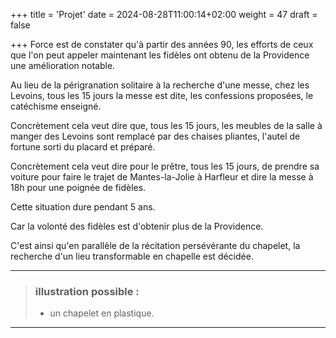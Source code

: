 +++
title = 'Projet'
date = 2024-08-28T11:00:14+02:00
weight = 47
draft = false

+++
Force est de constater qu'à partir des années 90, les efforts de ceux que l'on peut appeler maintenant les fidèles ont obtenu de la Providence une amélioration notable.

Au lieu de la périgranation solitaire à la recherche d'une messe, chez les Levoins, tous les 15 jours la messe est dite, les confessions proposées, le catéchisme enseigné.

Concrètement cela veut dire que, tous les 15 jours, les meubles de la salle à manger des Levoins sont remplacé par des chaises pliantes, l'autel de fortune sorti du placard et préparé. 

Concrètement cela veut dire pour le prêtre, tous les 15 jours, de prendre sa voiture pour faire le trajet de Mantes-la-Jolie à Harfleur et dire la messe à 18h pour une poignée de fidèles.

Cette situation dure pendant 5 ans.

Car la volonté des fidèles est d'obtenir plus de la Providence.

C'est ainsi qu'en parallèle de la récitation persévérante du chapelet, la recherche d'un lieu transformable en chapelle est décidée. 

***
>  ### illustration possible :
> - un chapelet en plastique.
***





 